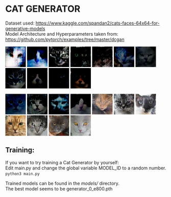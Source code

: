 # CAT GENERATOR

Dataset used: https://www.kaggle.com/spandan2/cats-faces-64x64-for-generative-models \
Model Architecture and Hyperparameters taken from: https://github.com/pytorch/examples/tree/master/dcgan


![Epoch 1](https://github.com/tdude92/CAT-GENERATOR/blob/master/outputs/Epoch1/epoch_1_0.jpg?raw=true "Epoch 1")
![Epoch 40](https://github.com/tdude92/CAT-GENERATOR/blob/master/outputs/Epoch40/epoch_40_0.jpg?raw=true "Epoch 40")
![Epoch 80](https://github.com/tdude92/CAT-GENERATOR/blob/master/outputs/Epoch80/epoch_80_0.jpg?raw=true "Epoch 80")
![Epoch 120](https://github.com/tdude92/CAT-GENERATOR/blob/master/outputs/Epoch120/epoch_120_0.jpg?raw=true "Epoch 120")
![Epoch 160](https://github.com/tdude92/CAT-GENERATOR/blob/master/outputs/Epoch160/epoch_160_0.jpg?raw=true "Epoch 160")
![Epoch 200](https://github.com/tdude92/CAT-GENERATOR/blob/master/outputs/Epoch200/epoch_200_0.jpg?raw=true "Epoch 200")
![Epoch 240](https://github.com/tdude92/CAT-GENERATOR/blob/master/outputs/Epoch240/epoch_240_0.jpg?raw=true "Epoch 240")
![Epoch 280](https://github.com/tdude92/CAT-GENERATOR/blob/master/outputs/Epoch280/epoch_280_0.jpg?raw=true "Epoch 280")
![Epoch 320](https://github.com/tdude92/CAT-GENERATOR/blob/master/outputs/Epoch320/epoch_320_0.jpg?raw=true "Epoch 320")
![Epoch 360](https://github.com/tdude92/CAT-GENERATOR/blob/master/outputs/Epoch360/epoch_360_0.jpg?raw=true "Epoch 360")
![Epoch 380](https://github.com/tdude92/CAT-GENERATOR/blob/master/outputs/Epoch380/epoch_380_0.jpg?raw=true "Epoch 380")

![Epoch 400](https://github.com/tdude92/CAT-GENERATOR/blob/master/outputs/Epoch400/epoch_400_0.jpg?raw=true "Epoch 400")
![Epoch 440](https://github.com/tdude92/CAT-GENERATOR/blob/master/outputs/Epoch440/epoch_440_0.jpg?raw=true "Epoch 440")
![Epoch 480](https://github.com/tdude92/CAT-GENERATOR/blob/master/outputs/Epoch480/epoch_480_0.jpg?raw=true "Epoch 480")
![Epoch 520](https://raw.githubusercontent.com/tdude92/CAT-GENERATOR/master/outputs/Epoch520/epoch_520_0.jpg "Epoch 520")
![Epoch 560](https://raw.githubusercontent.com/tdude92/CAT-GENERATOR/master/outputs/Epoch560/epoch_560_0.jpg "Epoch 560")
![Epoch 600](https://raw.githubusercontent.com/tdude92/CAT-GENERATOR/master/outputs/Epoch600/epoch_600_0.jpg "Epoch 600")
![Epoch 640](https://raw.githubusercontent.com/tdude92/CAT-GENERATOR/master/outputs/Epoch640/epoch_640_0.jpg "Epoch 640")
![Epoch 680](https://raw.githubusercontent.com/tdude92/CAT-GENERATOR/master/outputs/Epoch680/epoch_680_0.jpg "Epoch 680")
![Epoch 720](https://raw.githubusercontent.com/tdude92/CAT-GENERATOR/master/outputs/Epoch720/epoch_720_0.jpg "Epoch 720")
![Epoch 760](https://raw.githubusercontent.com/tdude92/CAT-GENERATOR/master/outputs/Epoch760/epoch_760_0.jpg "Epoch 760")
![Epoch 800](https://raw.githubusercontent.com/tdude92/CAT-GENERATOR/master/outputs/Epoch800/epoch_800_0.jpg "Epoch 800")


## Training:

If you want to try training a Cat Generator by yourself:\
Edit main.py and change the global variable MODEL_ID to a random number.\
`python3 main.py`

Trained models can be found in the *models/* directory.\
The best model seems to be generator_0_e800.pth
